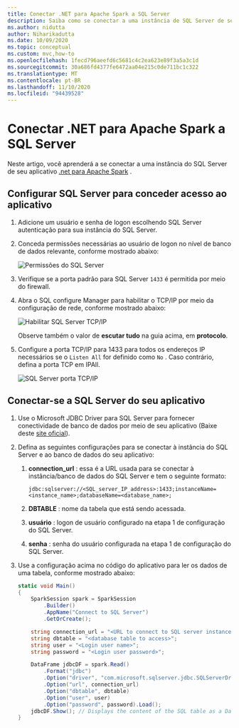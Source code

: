 ```yaml
---
title: Conectar .NET para Apache Spark a SQL Server
description: Saiba como se conectar a uma instância de SQL Server de seu aplicativo .NET para Apache Spark.
ms.author: nidutta
author: Niharikadutta
ms.date: 10/09/2020
ms.topic: conceptual
ms.custom: mvc,how-to
ms.openlocfilehash: 1fecd796aeefd6c5681c4c2ea623e89f3a5a3c1d
ms.sourcegitcommit: 30a686fd4377fe6472aa04e215c0de711bc1c322
ms.translationtype: MT
ms.contentlocale: pt-BR
ms.lasthandoff: 11/10/2020
ms.locfileid: "94439528"
---
```

# <a name="connect-net-for-apache-spark-to-sql-server"></a>Conectar .NET para Apache Spark a SQL Server

Neste artigo, você aprenderá a se conectar a uma instância do SQL Server de seu aplicativo [.net para Apache Spark](https://github.com/dotnet/spark) .

## <a name="configure-sql-server-to-grant-your-application-access"></a>Configurar SQL Server para conceder acesso ao aplicativo

1. Adicione um usuário e senha de logon escolhendo SQL Server autenticação para sua instância do SQL Server.
2. Conceda permissões necessárias ao usuário de logon no nível de banco de dados relevante, conforme mostrado abaixo:

    ![Permissões do SQL Server](./media/connect-external-sources/SqlServerAuth.png)

3. Verifique se a porta padrão para SQL Server `1433` é permitida por meio do firewall.
4. Abra o SQL configure Manager para habilitar o TCP/IP por meio da configuração de rede, conforme mostrado abaixo:

    ![Habilitar SQL Server TCP/IP](./media/connect-external-sources/SqlServerTCPIP.png)

    Observe também o valor de **escutar tudo** na guia acima, em **protocolo**.

5. Configure a porta TCP/IP para 1433 para todos os endereços IP necessários se o `Listen All` for definido como `No` . Caso contrário, defina a porta TCP em IPAll.

    ![SQL Server porta TCP/IP](./media/connect-external-sources/SQLServerTCPIIPPort.png)

## <a name="connect-to-sql-server-from-your-application"></a>Conectar-se a SQL Server do seu aplicativo

1. Use o Microsoft JDBC Driver para SQL Server para fornecer conectividade de banco de dados por meio de seu aplicativo (Baixe deste [site oficial](/sql/connect/jdbc/download-microsoft-jdbc-driver-for-sql-server?view=sql-server-ver15)).
2. Defina as seguintes configurações para se conectar à instância do SQL Server e ao banco de dados do seu aplicativo:
    1. **connection_url** : essa é a URL usada para se conectar à instância/banco de dados do SQL Server e tem o seguinte formato:

        ```
        jdbc:sqlserver://<SQL_server_IP_address>:1433;instanceName=<instance_name>;databaseName=<database_name>;
        ```

    2. **DBTABLE** : nome da tabela que está sendo acessada.
    3. **usuário** : logon de usuário configurado na etapa 1 de configuração do SQL Server.
    4. **senha** : senha do usuário configurada na etapa 1 de configuração do SQL Server.
3. Use a configuração acima no código do aplicativo para ler os dados de uma tabela, conforme mostrado abaixo:

    ```csharp
    static void Main()
    {
        SparkSession spark = SparkSession
            .Builder()
            .AppName("Connect to SQL Server")
            .GetOrCreate();

        string connection_url = "<URL to connect to SQL server instance>";
        string dbtable = "<database table to access>";
        string user = "<Login user name>";
        string password = "<Login user password>";

        DataFrame jdbcDF = spark.Read()
            .Format("jdbc")
            .Option("driver", "com.microsoft.sqlserver.jdbc.SQLServerDriver")
            .Option("url", connection_url)
            .Option("dbtable", dbtable)
            .Option("user", user)
            .Option("password", password).Load();
        jdbcDF.Show(); // Displays the content of the SQL table as a DataFrame
    }
    ```

